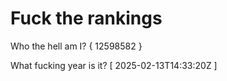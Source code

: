 # Fuck the rankings

Who the hell am I?
{ 12598582 }

What fucking year is it?
[ 2025-02-13T14:33:20Z ]
